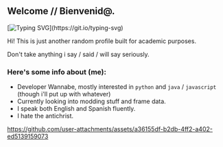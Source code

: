 ## Welcome // Bienvenid@.
[![Typing SVG](https://readme-typing-svg.demolab.com/?lines=Hey!+Welcome+to+my+profile!)](https://git.io/typing-svg)

Hi! This is just another random profile built for academic purposes.

Don't take anything i say / said / will say seriously.

### [&#x200B;](#)Here's some info about (me):

* Developer Wannabe, mostly interested in `python` and `java` / `javascript` (though i'll put up with whatever)
* Currently looking into modding stuff and frame data.
* I speak both English and Spanish fluently.
* I hate the antichrist.

https://github.com/user-attachments/assets/a36155df-b2db-4ff2-a402-ed5139159073

